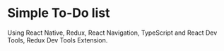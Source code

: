 # Simple To-Do list
Using React Native, Redux, React Navigation, TypeScript and React Dev Tools, Redux Dev Tools Extension.